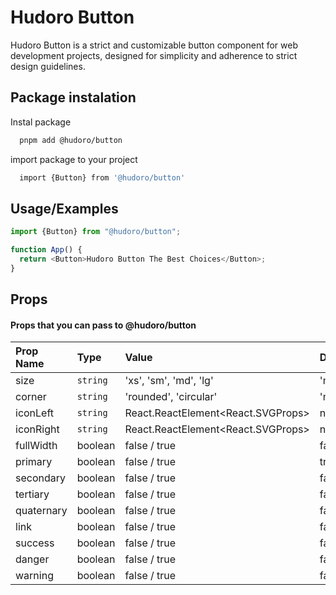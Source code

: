 # Hudoro Button

Hudoro Button is a strict and customizable button component for web development projects, designed for simplicity and adherence to strict design guidelines.

## Package instalation

Instal package

```bash
  pnpm add @hudoro/button
```

import package to your project

```bash
  import {Button} from '@hudoro/button'
```

## Usage/Examples

```javascript
import {Button} from "@hudoro/button";

function App() {
  return <Button>Hudoro Button The Best Choices</Button>;
}
```

## Props

#### Props that you can pass to @hudoro/button

| Prop Name  | Type     | Value                                             | Default |
| :--------- | :------- | :------------------------------------------------ | :------ |
| size       | `string` | 'xs', 'sm', 'md', 'lg'                            | 'md'    |
| corner     | `string` | 'rounded', 'circular'                             | 'md'    |
| iconLeft   | `string` | React.ReactElement<React.SVGProps<SVGSVGElement>> | null    |
| iconRight  | `string` | React.ReactElement<React.SVGProps<SVGSVGElement>> | null    |
| fullWidth  | boolean  | false / true                                      | false   |
| primary    | boolean  | false / true                                      | true    |
| secondary  | boolean  | false / true                                      | false   |
| tertiary   | boolean  | false / true                                      | false   |
| quaternary | boolean  | false / true                                      | false   |
| link       | boolean  | false / true                                      | false   |
| success    | boolean  | false / true                                      | false   |
| danger     | boolean  | false / true                                      | false   |
| warning    | boolean  | false / true                                      | false   |
